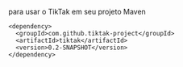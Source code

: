 para usar o TikTak em seu projeto Maven
```
<dependency>
  <groupId>com.github.tiktak-project</groupId>
  <artifactId>tiktak</artifactId>
  <version>0.2-SNAPSHOT</version>
</dependency>
```
